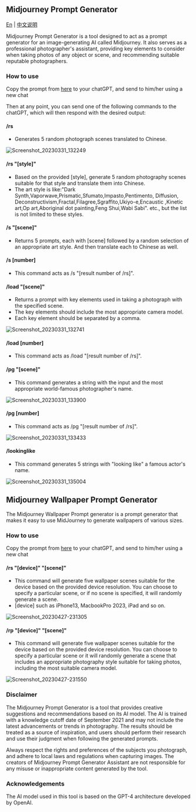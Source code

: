 
## Midjourney Prompt Generator 

[En](https://github.com/jesselau76/GPT-Prompts/blob/main/midjourney-prompt-generator/README.md) | [中文说明](https://github.com/jesselau76/GPT-Prompts/blob/main/midjourney-prompt-generator/README-zh.md)

Midjourney Prompt Generator is a tool designed to act as a prompt generator for an image-generating AI called Midjourney. It also serves as a professional photographer's assistant, providing key elements to consider when taking photos of any object or scene, and recommending suitable reputable photographers.

### How to use

Copy the prompt from [here](https://github.com/jesselau76/GPT-Prompts/blob/main/midjourney-prompt-generator/midjourney-prompt-generator.txt) to your chatGPT, and send to him/her using a new chat



Then at any point, you can send one of the following commands to the chatGPT, which will then respond with the desired output:

#### /rs

-   Generates 5 random photograph scenes translated to Chinese.

![Screenshot_20230331_132249](https://user-images.githubusercontent.com/40444824/228998059-1ea482b7-bbb2-48ff-9abe-c9fdf880d392.png)

#### /rs "[style]"

- Based on the provided [style], generate 5 random photography scenes suitable for that style and translate them into Chinese.
- The art style is like:"Dark Synth,Vaporwave,Prismatic,Sfumato,Impasto,Pentimento, Diffusion, Deconstructivism,Fractal,Filagree,Sgraffito,Ukiyo-e,Encaustic ,Kinetic art,Op art,Aboriginal dot painting,Feng Shui,Wabi Sabi". etc., but the list is not limited to these styles.

#### /s "[scene]"

-   Returns 5 prompts, each with [scene] followed by a random selection of an appropriate art style. And then translate each to Chinese as well.

#### /s [number]

- This command acts as /s "[result number of /rs]".

#### /load "[scene]"

-   Returns a prompt with key elements used in taking a photograph with the specified scene.
-   The key elements should include the most appropriate camera model.
-   Each key element should be separated by a comma.

![Screenshot_20230331_132741](https://user-images.githubusercontent.com/40444824/228998103-70d9c647-bdfe-47ed-bd8c-1ffeebe96882.png)


#### /load [number]

-   This command acts as /load "[result number of /rs]".

#### /pg "[scene]"

-   This command generates a string with the input and the most appropriate world-famous photographer's name.

![Screenshot_20230331_133900](https://user-images.githubusercontent.com/40444824/228998148-3c9a99f8-5855-4807-9d11-e929d39a1fd2.png)


#### /pg [number]

-   This command acts as /pg "[result number of /rs]".

![Screenshot_20230331_133433](https://user-images.githubusercontent.com/40444824/228998179-c15d32ef-4baa-4e58-980d-7c4ec237d9ef.png)


#### /lookinglike

-   This command generates 5 strings with "looking like" a famous actor's name.

![Screenshot_20230331_135004](https://user-images.githubusercontent.com/40444824/228998206-a3854415-8ba0-4cf9-ad8e-df8b0ae90ff0.png)


## Midjourney Wallpaper Prompt Generator
The Midjourney Wallpaper Prompt generator is a prompt generator that makes it easy to use MidJourney to generate wallpapers of various sizes.

### How to use

Copy the prompt from [here](https://github.com/jesselau76/GPT-Prompts/blob/main/midjourney-prompt-generator/midjourney-wallpaper-prompt-generator.txt) to your chatGPT, and send to him/her using a new chat

#### /rs "[device]" "[scene]"

-   This command will generate five wallpaper scenes suitable for the device based on the provided device resolution. You can choose to specify a particular scene, or if no scene is specified, it will randomly generate a scene. 
- [device] such as iPhone13, MacbookPro 2023, iPad and so on.


![Screenshot_20230427-231305](https://user-images.githubusercontent.com/1813584/234909815-264714c3-f813-43bb-9f38-8b692b048e87.png)


#### /rp "[device]" "[scene]"

- This command will generate five wallpaper scenes suitable for the device based on the provided device resolution. You can choose to specify a particular scene or it will randomly generate a scene that includes an appropriate photography style suitable for taking photos, including the most suitable camera model.

![Screenshot_20230427-231550](https://user-images.githubusercontent.com/1813584/234909775-5c1eea6b-9a97-4b30-a7de-45f7345f1bf6.png)



### Disclaimer

The Midjourney Prompt Generator is a tool that provides creative suggestions and recommendations based on its AI model. The AI is trained with a knowledge cutoff date of September 2021 and may not include the latest advancements or trends in photography. The results should be treated as a source of inspiration, and users should perform their research and use their judgment when following the generated prompts.

Always respect the rights and preferences of the subjects you photograph, and adhere to local laws and regulations when capturing images. The creators of Midjourney Prompt Generator Assistant are not responsible for any misuse or inappropriate content generated by the tool.

### Acknowledgements

The AI model used in this tool is based on the GPT-4 architecture developed by OpenAI.
